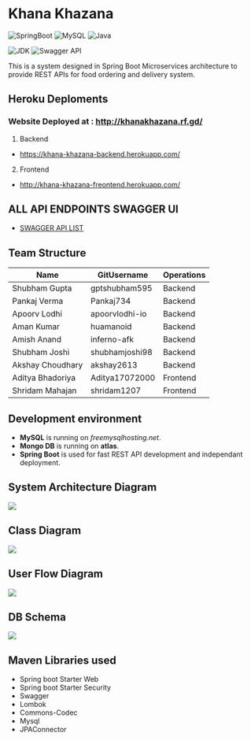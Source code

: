 # Khana Khazana

![SpringBoot](https://img.shields.io/badge/Spring-6DB33F?style=for-the-badge&logo=spring&logoColor=white)  ![MySQL](	https://img.shields.io/badge/MySQL-00000F?style=for-the-badge&logo=mysql&logoColor=white)  ![Java](https://img.shields.io/badge/Java-ED8B00?style=for-the-badge&logo=java&logoColor=white)

![JDK](https://img.shields.io/static/v1?label=JDK&message=1.8&color=green)
![Swagger API](https://img.shields.io/static/v1?label=Swagger&message=API%20linked&color=green)

This is a system designed in Spring Boot Microservices architecture to provide REST APIs for food ordering and delivery system.

## Heroku Deploments
 ### Website Deployed at : http://khanakhazana.rf.gd/
 1. Backend
   - https://khana-khazana-backend.herokuapp.com/
 2. Frontend
   - http://khana-khazana-freontend.herokuapp.com/

## ALL API ENDPOINTS SWAGGER UI
 - [SWAGGER API LIST](https://khana-khazana-backend.herokuapp.com/swagger-ui.html)

## Team Structure

| Name            |  GitUsername   |  Operations   |
| ----------------| -------------- | ------------- |
| Shubham Gupta   | gptshubham595  |    Backend    |
| Pankaj Verma    | Pankaj734      |    Backend    |
| Apoorv Lodhi    | apoorvlodhi-io |    Backend    |
| Aman Kumar      | huamanoid      |    Backend    |
| Amish Anand     | inferno-afk    |    Backend    |
| Shubham Joshi   | shubhamjoshi98 |    Backend    |
| Akshay Choudhary| akshay2613     |    Backend    |
| Aditya Bhadoriya| Aditya17072000 |    Frontend   |
| Shridam Mahajan | shridam1207    |    Frontend   |


## Development environment

- **MySQL** is running on *freemysqlhosting.net*.
- **Mongo DB** is running on **atlas**.
- **Spring Boot** is used for fast REST API development and independant deployment.


## System Architecture Diagram
 
 <img src="./Diagrams/System%20Diagram.png">

## Class Diagram
 
 <img src="./Diagrams/Class%20Diagram.png">

## User Flow Diagram
 
 <img src="./Diagrams/Flow%20Diagram.png">

## DB Schema
 
 <img src="./Diagrams/DB%20Schema.png">

## Maven Libraries used
 - Spring boot Starter Web
 - Spring boot Starter Security
 - Swagger
 - Lombok
 - Commons-Codec
 - Mysql
 - JPAConnector
